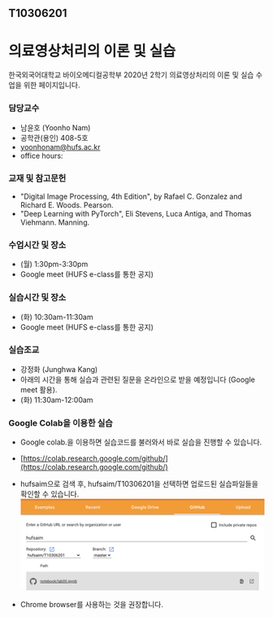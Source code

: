 ## T10306201
# 의료영상처리의 이론 및 실습
한국외국어대학교 바이오메디컬공학부 2020년 2학기 의료영상처리의 이론 및 실습 수업을 위한 페이지입니다. 

### 담당교수
- 남윤호 (Yoonho Nam)
- 공학관(용인) 408-5호
- yoonhonam@hufs.ac.kr
- office hours: 

### 교재 및 참고문헌
- "Digital Image Processing, 4th Edition", by Rafael C. Gonzalez and Richard E. Woods. Pearson.
- "Deep Learning with PyTorch", Eli Stevens, Luca Antiga, and Thomas Viehmann. Manning.

### 수업시간 및 장소
- (월) 1:30pm-3:30pm
- Google meet (HUFS e-class를 통한 공지)

### 실습시간 및 장소
- (화) 10:30am-11:30am
- Google meet (HUFS e-class를 통한 공지)

### 실습조교
- 강정화 (Junghwa Kang)
- 아래의 시간을 통해 실습과 관련된 질문을 온라인으로 받을 예정입니다 (Google meet 활용).
- (화) 11:30am-12:00am

### Google Colab을 이용한 실습
- Google colab.을 이용하면 실습코드를 불러와서 바로 실습을 진행할 수 있습니다.

- [https://colab.research.google.com/github/](https://colab.research.google.com/github/)

- hufsaim으로 검색 후, hufsaim/T10306201을 선택하면 업로드된 실습파일들을 확인할 수 있습니다.
![](colab_github.png)
- Chrome browser를 사용하는 것을 권장합니다.